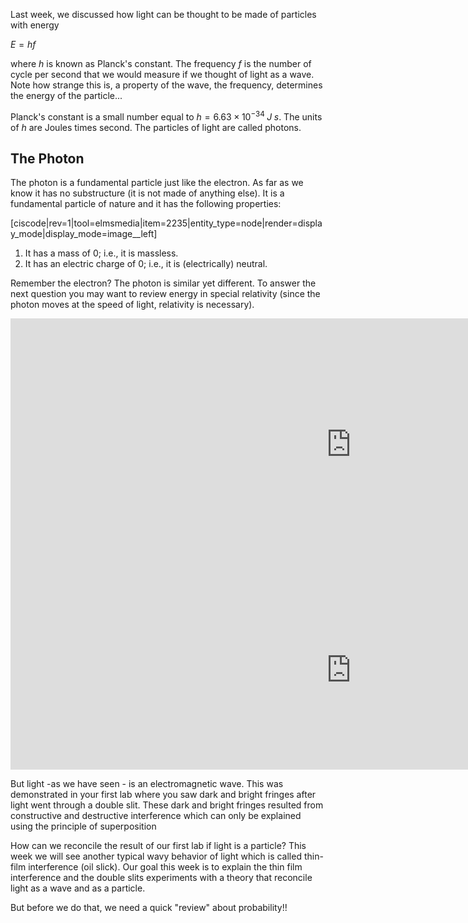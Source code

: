 Last week, we discussed how light can be thought to be made of particles with energy

$E = hf$

where _h_ is known as Planck's constant. The frequency _f_ is the number of cycle per second that we would measure if we thought of light as a wave. Note how strange this is, a property of the wave, the frequency, determines the energy of the particle...

Planck's constant is a small number equal to $h = 6.63\times 10^{-34}\; J\; s$. The units of _h_ are Joules times second. The particles of light are called photons.

## The Photon

The photon is a fundamental particle just like the electron. As far as we know it has no substructure (it is not made of anything else). It is a fundamental particle of nature and it has the following properties:

[ciscode|rev=1|tool=elmsmedia|item=2235|entity_type=node|render=display_mode|display_mode=image__left]

1. It has a mass of 0; i.e., it is massless.
2. It has an electric charge of 0; i.e., it is (electrically) neutral.

Remember the electron? The photon is similar yet different. To answer the next question you may want to review energy in special relativity (since the photon moves at the speed of light, relativity is necessary). 

<iframe src="https://h5p.org/h5p/embed/88820" width="1090" height="403" frameborder="0" allowfullscreen="allowfullscreen"></iframe><script src="https://h5p.org/sites/all/modules/h5p/library/js/h5p-resizer.js" charset="UTF-8"></script>
 
<iframe src="https://h5p.org/h5p/embed/88823" width="1090" height="319" frameborder="0" allowfullscreen="allowfullscreen"></iframe><script src="https://h5p.org/sites/all/modules/h5p/library/js/h5p-resizer.js" charset="UTF-8"></script>
 
But light -as we have seen - is an electromagnetic wave. This was demonstrated in your first lab where you saw dark and bright fringes after light went through a double slit. These dark and bright fringes resulted from constructive and destructive interference which can only be explained using the principle of superposition

How can we reconcile the result of our first lab if light is a particle? This week we will see another typical wavy behavior of light which is called thin-film interference (oil slick). Our goal this week is to explain the thin film interference and the double slits experiments with a theory that reconcile light as a wave and as a particle.

But before we do that, we need a quick "review" about probability!!